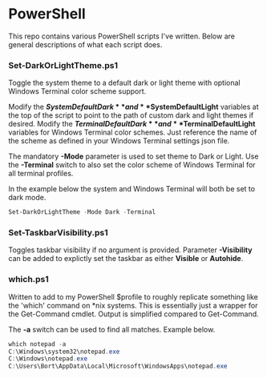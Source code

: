 # PowerShell
This repo contains various PowerShell scripts I've written. Below are general descriptions of what each script does.

### Set-DarkOrLightTheme.ps1 ###
Toggle the system theme to a default dark or light theme with optional Windows Terminal color scheme support. 

Modify the **$SystemDefaultDark** and **$SystemDefaultLight** variables at the top of the script to point to the path of custom dark and light themes if desired. Modify the **$TerminalDefaultDark** and **$TerminalDefaultLight** variables for Windows Terminal color schemes. Just reference the name of the scheme as defined in your Windows Terminal settings json file.

The mandatory **-Mode** parameter is used to set theme to Dark or Light. Use the **-Terminal** switch to also set the color scheme of Windows Terminal for all terminal profiles.

In the example below the system and Windows Terminal will both be set to dark mode.
```powershell
Set-DarkOrLightTheme -Mode Dark -Terminal
```

### Set-TaskbarVisibility.ps1 ###
Toggles taskbar visibility if no argument is provided. Parameter **-Visibility** can be added to explictly set the taskbar as either **Visible** or **Autohide**.

### which.ps1 ###
Written to add to my PowerShell $profile to roughly replicate something like the 'which' command on \*nix systems. This is essentially just a wrapper for the Get-Command cmdlet. Output is simplified compared to Get-Command.

The **-a** switch can be used to find all matches. Example below.
```powershell
which notepad -a
C:\Windows\system32\notepad.exe
C:\Windows\notepad.exe
C:\Users\Bort\AppData\Local\Microsoft\WindowsApps\notepad.exe
```

